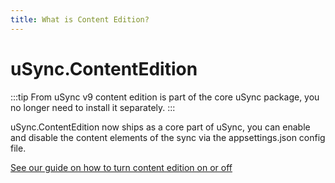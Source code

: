 ```yaml
---
title: What is Content Edition?
---
```


# uSync.ContentEdition

:::tip
From uSync v9 content edition is part of the core uSync package, you no longer need to install it separately.
:::

uSync.ContentEdition now ships as a core part of uSync, you can enable and disable the content elements of the sync via the appsettings.json config file. 

[See our guide on how to turn content edition on or off](../uSync/guides/content)
